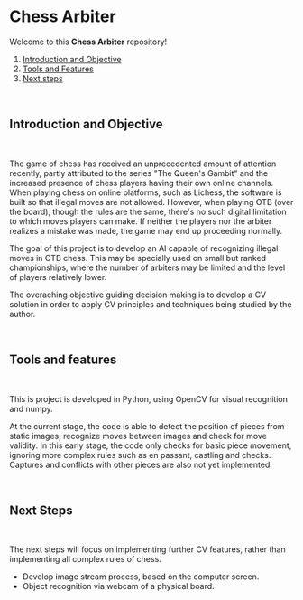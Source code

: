 # Chess Arbiter

Welcome to this **Chess Arbiter** repository!

1. [Introduction and Objective](#Introduction-and-Objective)
1. [Tools and Features](#Tools-and-Features)
1. [Next steps](#Next-steps)

<br>

## Introduction and Objective

<br>

The game of chess has received an unprecedented amount of attention recently, partly attributed to the series "The Queen's Gambit" and the increased presence of chess players having their own online channels. When playing chess on online platforms, such as Lichess, the software is built so that illegal moves are not allowed. However, when playing OTB (over the board), though the rules are the same, there's no such digital limitation to which moves players can make. If neither the players nor the arbiter realizes a mistake was made, the game may end up proceeding normally.

The goal of this project is to develop an AI capable of recognizing illegal moves in OTB chess. This may be specially used on small but ranked championships, where the number of arbiters may be limited and the level of players relatively lower.

The overaching objective guiding decision making is to develop a CV solution in order to apply CV principles and techniques being studied by the author.

<br>

## Tools and features

<br>

This is project is developed in Python, using OpenCV for visual recognition and numpy.

At the current stage, the code is able to detect the position of pieces from static images, recognize moves between images and check for move validity. In this early stage, the code only checks for basic piece movement, ignoring more complex rules such as en passant, castling and checks. Captures and conflicts with other pieces are also not yet implemented.

<br>

## Next Steps

<br>

The next steps will focus on implementing further CV features, rather than implementing all complex rules of chess.

* Develop image stream process, based on the computer screen.
* Object recognition via webcam of a physical board.

